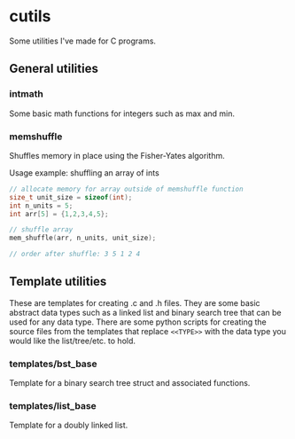 # cutils
Some utilities I've made for C programs.

## General utilities

### intmath
Some basic math functions for integers such as max and min.

### memshuffle
Shuffles memory in place using the Fisher-Yates algorithm.

Usage example: shuffling an array of ints
```c
// allocate memory for array outside of memshuffle function
size_t unit_size = sizeof(int);
int n_units = 5;
int arr[5] = {1,2,3,4,5};

// shuffle array
mem_shuffle(arr, n_units, unit_size);

// order after shuffle: 3 5 1 2 4
```

## Template utilities
These are templates for creating .c and .h files. They are some basic abstract
data types such as a linked list and binary search tree that can be used for
any data type. There are some python scripts for creating the source files from the templates that replace `<<TYPE>>` with the data type you would like the
list/tree/etc. to hold.

### templates/bst_base
Template for a binary search tree struct and associated functions.

### templates/list_base
Template for a doubly linked list.
